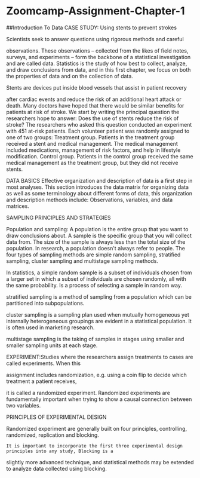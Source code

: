 # Zoomcamp-Assignment-Chapter-1
##Introduction To Data
CASE STUDY: Using stents to prevent strokes

Scientists seek to answer questions using rigorous methods and careful

observations. These observations – collected from the likes of field
notes, surveys, and experiments – form the backbone of a statistical
investigation and are called data. Statistics is the study of how best
to collect, analyze, and draw conclusions from data, and in this first
chapter, we focus on both the properties of data and on the collection of data.

Stents are devices put inside blood vessels that assist in patient recovery

after cardiac events and reduce the risk of an additional heart attack or death. Many doctors have
hoped that there would be similar benefits for patients at risk of stroke. We start by writing the
principal question the researchers hope to answer:
Does the use of stents reduce the risk of stroke?
The researchers who asked this question conducted an experiment with 451 at-risk patients.
Each volunteer patient was randomly assigned to one of two groups:
Treatment group. Patients in the treatment group received a stent and medical management. The medical management included medications, management of risk factors, and help
in lifestyle modification.
Control group. Patients in the control group received the same medical management as the
treatment group, but they did not receive stents.

DATA BASICS
Effective organization and description of data is a first step in most analyses. This section
introduces the data matrix for organizing data as well as some terminology about different forms of
data, this organization and description methods include:
Observations, variables, and data matrices.


SAMPLING PRINCIPLES AND STRATEGIES

Population and sampling:
A population is the entire group that you want to draw conclusions about. A sample is the specific group that you will collect data from. The size of the sample is always less than the total size of the population. In research, a population doesn't always refer to people.
The four types of sampling methods are simple random sampling, stratified sampling, cluster sampling and multistage sampling methods. 


In statistics, a simple random sample is a subset of individuals chosen from a larger set in which a subset of individuals are chosen randomly, all with the same probability. Is a process of selecting a sample in random way. 

stratified sampling is a method of sampling from a population which can be partitioned into subpopulations.

cluster sampling is a sampling plan used when mutually homogeneous yet internally heterogeneous groupings are evident in a statistical population. It is often used in marketing research.

multistage sampling is the taking of samples in stages using smaller and smaller sampling units at each stage.

EXPERIMENT:Studies where the researchers assign treatments to cases are called experiments. When this

assignment includes randomization, e.g. using a coin flip to decide which treatment a patient receives,

it is called a randomized experiment. Randomized experiments are fundamentally important
when trying to show a causal connection between two variables.


PRINCIPLES OF EXPERIMENTAL DESIGN


Randomized experiment are generally built on four principles, controlling, randomized, replication and blocking.

    

    It is important to incorporate the first three experimental design principles into any study, Blocking is a
slightly more advanced technique, and statistical methods may be extended to analyze
data collected using blocking.

